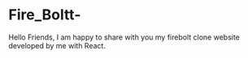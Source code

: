 # Fire_Boltt-
Hello Friends, I am happy to share with you my firebolt clone website developed by me with React.
